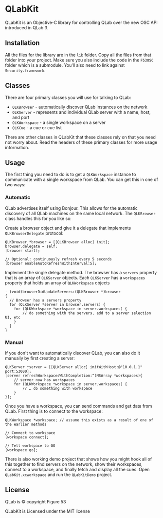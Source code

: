# QLabKit

QLabKit is an Objective-C library for controlling QLab over the new OSC API introduced in QLab 3.

## Installation

All the files for the library are in the `lib` folder. Copy all the files from that folder into your project. Make sure you also include the code in the `F53OSC` folder which is a submodule. You'll also need to link against `Security.framework`.

## Classes

There are four primary classes you will use for talking to QLab:

- `QLKBrowser` - automatically discover QLab instances on the network
- `QLKServer` - represents and individual QLab server with a name, host, and port
- `QLKWorkspace` - a single workspace on a server
- `QLKCue` - a cue or cue list

There are other classes in QLabKit that these classes rely on that you need not worry about. Read the headers of these primary classes for more usage information.

## Usage

The first thing you need to do is to get a `QLKWorkspace` instance to communicate with a single workspace from QLab. You can get this in one of two ways:

### Automatic

QLab advertises itself using Bonjour. This allows for the automatic discovery of all QLab machines on the same local network. The `QLKBrowser` class handles this for you like so:

Create a browser object and give it a delegate that implements `QLKBrowserDelegate` protocol:

```
QLKBrowser *browser = [[QLKBrowser alloc] init];
browser.delegate = self;
[browser start];

// Optional: continuously refresh every 5 seconds
[browser enableAutoRefreshWithInterval:5];
```

Implement the single delegate method. The browser has a `servers` property that is an array of `QLKServer` objects. Each `QLKServer` has a `workspaces` property that holds an array of `QLKWorkspace` objects

```
- (void)browserDidUpdateServers:(QLKBrowser *)browser
{
  // Browser has a servers property
  for (QLKServer *server in browser.servers) {
   	for (QLKWorkspace *workspace in server.workspaces) {
   		// do something with the servers, add to a server selection UI, etc
   	}
  }
}
```

### Manual

If you don't want to automatically discover QLab, you can also do it manually by first creating a server:

```
QLKServer *server = [[QLKServer alloc] initWithHost:@"10.0.1.1" port:53000];
[server refreshWorkspacesWithCompletion:^(NSArray *workspaces){
	// server now has workspaces
	for (QLKWorkspace *workspace in server.workspaces) {
		// … do something with workspace
	}
}];

```

Once you have a workspace, you can send commands and get data from QLab. First thing is to connect to the workspace:

```
QLKWorkspace *workspace; // assume this exists as a result of one of the earlier methods

// Connect to workspace
[workspace connect];

// Tell workspace to GO
[workspace go];

```

There is also working demo project that shows how you might hook all of this together to find servers on the network, show their workspaces, connect to a workspace, and finally fetch and display all the cues. Open `QLabKit.xcworkspace` and run the `QLabKitDemo` project.

## License

QLab is © copyright Figure 53

QLabKit is Licensed under the MIT license